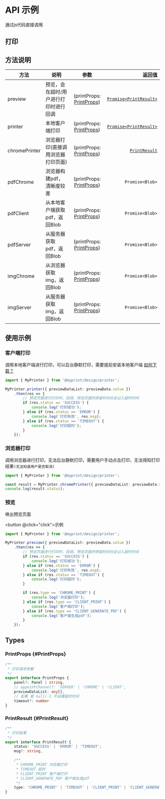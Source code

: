 # API 示例

通过js代码直接调用

## 打印

## 方法说明

| 方法            | 说明                  |                          参数                          |                                                 返回值 |
|---------------|---------------------|:----------------------------------------------------:|----------------------------------------------------:|
| preview       | 预览，会在超时/用户进行打印时进行回调 | (printProps: [PrintProps](./api-example#PrintProps)) | [`Promise<PrintResult>`](./api-example#PrintResult) |
| printer       | 本地客户端打印             | (printProps: [PrintProps](./api-example#PrintProps)) | [`Promise<PrintResult>`](./api-example#PrintResult) |
| chromePrinter | 浏览器打印(直接调用浏览器打印页面)  | (printProps: [PrintProps](./api-example#PrintProps)) |          [`PrintResult`](./api-example#PrintResult) |
| pdfChrome     | 浏览器构建pdf，清晰度较差      | (printProps: [PrintProps](./api-example#PrintProps)) |                                     `Promise<Blob>` |
| pdfClient     | 从本地客户端获取pdf，返回Blob  | (printProps: [PrintProps](./api-example#PrintProps)) |                                     `Promise<Blob>` |
| pdfServer     | 从服务器获取pdf，返回Blob    | (printProps: [PrintProps](./api-example#PrintProps)) |                                     `Promise<Blob>` |
| imgChrome     | 从浏览器获取img，返回Blob    | (printProps: [PrintProps](./api-example#PrintProps)) |                                     `Promise<Blob>` |
| imgServer     | 从服务器获取img，返回Blob    | (printProps: [PrintProps](./api-example#PrintProps)) |                                     `Promise<Blob>` |

## 使用示例

### 客户端打印

调用本地客户端进行打印，可以后台静默打印，需要提前安装本地客户端 [如何下载？](../deploy/client-deploy#download)

```ts
import { MyPrinter } from '@myprint/design/printer';

MyPrinter.printer({ previewDataList: previewData.value })
    .then(res => {
        // 预览页面进行打印时，回调，预览页面的停留时间也会记入超时时间
        if (res.status == 'SUCCESS') {
            console.log('打印成功');
        } else if (res.status == 'ERROR') {
            console.log('打印失败', res.msg);
        } else if (res.status == 'TIMEOUT') {
            console.log('打印超时');
        }
    });

```

### 浏览器打印

调用浏览器进行打印，无法后台静默打印，需要用户手动点击打印，无法得知打印结果`(无法知道用户是否取消)`

```ts
import { MyPrinter } from '@myprint/design/printer';

const result = MyPrinter.chromePrinter({ previewDataList: previewData.value });
console.log(result.status);
```

### 预览

唤出预览页面

<script setup>
import { MyPrinter } from '@myprint/design/printer';

function click(){

MyPrinter.preview({ previewDataList: [] })
    .then(res => {
        // 预览页面进行打印时，回调，预览页面的停留时间也会记入超时时间
        if (res.status == 'SUCCESS') {
            console.log('打印成功');
        } else if (res.status == 'ERROR') {
            console.log('打印失败', res.msg);
        } else if (res.status == 'TIMEOUT') {
            console.log('打印超时');
        }
    });
}

</script>


<button  @click="click">示例</button>

```ts
import { MyPrinter } from '@myprint/design/printer';

MyPrinter.preview({ previewDataList: previewData.value })
    .then(res => {
        // 预览页面进行打印时，回调，预览页面的停留时间也会记入超时时间
        if (res.status == 'SUCCESS') {
            console.log('打印成功');
        } else if (res.status == 'ERROR') {
            console.log('打印失败', res.msg);
        } else if (res.status == 'TIMEOUT') {
            console.log('打印超时');
        }

        if (res.type == 'CHROME_PRINT') {
            console.log('浏览器打印');
        } else if (res.type == 'CLIENT_PRINT') {
            console.log('客户端打印');
        } else if (res.type == 'CLIENT_GENERATE_PDF') {
            console.log('客户端生成pdf');
        }
    });

```

## Types

### PrintProps {#PrintProps}

```ts
/**
 * 打印请求参数
 */
export interface PrintProps {
    panel?: Panel | string,
    // appointChannel?: 'SERVER' | 'CHROME' | 'CLIENT',
    previewDataList: any[],
    // 如果 是 null/-1 不设置超时时间
    timeout?: number
}

```

### PrintResult {#PrintResult}

```ts
/**
 * 打印结果
 */
export interface PrintResult {
    status: 'SUCCESS' | 'ERROR' | 'TIMEOUT';
    msg?: string,

    /**
     * CHROME_PRINT 浏览器打印
     * TIMEOUT 超时
     * CLIENT_PRINT 客户端打印
     * CLIENT_GENERATE_PDF 客户端生成pdf
     */
    type: 'CHROME_PRINT' | 'TIMEOUT' | 'CLIENT_PRINT' | 'CLIENT_GENERATE_PDF';
}

```
